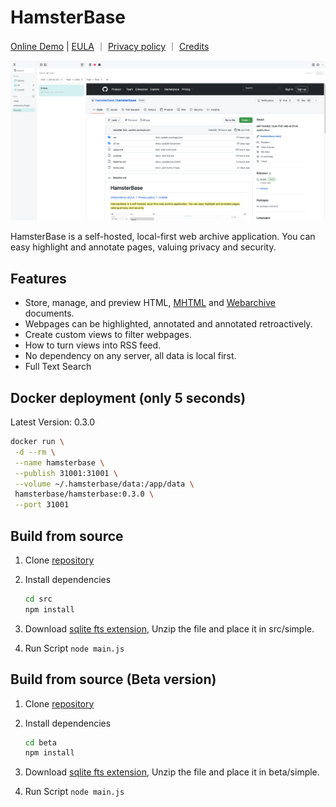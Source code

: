 # HamsterBase

[Online Demo](https://hamsterbase.onrender.com) | [EULA](https://hamsterbase.com/docs/legal/eula/000.html) ｜ [Privacy policy](https://hamsterbase.com/docs/legal/privacy/000.html) ｜ [Credits](https://hamsterbase.com/docs/legal/credits.html)

![](https://raw.githubusercontent.com/hamsterbase/hamsterbase/main/home.png)

HamsterBase is a self-hosted, local-first web archive application. You can easy highlight and annotate pages, valuing privacy and security.

## Features

- Store, manage, and preview HTML, [MHTML](https://en.wikipedia.org/wiki/MHTML) and [Webarchive](https://en.wikipedia.org/wiki/Webarchive) documents.
- Webpages can be highlighted, annotated and annotated retroactively.
- Create custom views to filter webpages.
- How to turn views into RSS feed.
- No dependency on any server, all data is local first.
- Full Text Search

## Docker deployment (only 5 seconds)

Latest Version: 0.3.0

```bash
docker run \
 -d --rm \
 --name hamsterbase \
 --publish 31001:31001 \
 --volume ~/.hamsterbase/data:/app/data \
 hamsterbase/hamsterbase:0.3.0 \
 --port 31001
```

## Build from source

1. Clone [repository](https://github.com/hamsterbase/hamsterbase)
2. Install dependencies

   ```bash
   cd src
   npm install
   ```

3. Download [sqlite fts extension](https://github.com/wangfenjin/simple/releases), Unzip the file and place it in src/simple.
4. Run Script `node main.js`

## Build from source (Beta version)

1. Clone [repository](https://github.com/hamsterbase/hamsterbase)
2. Install dependencies

   ```bash
   cd beta
   npm install
   ```

3. Download [sqlite fts extension](https://github.com/wangfenjin/simple/releases), Unzip the file and place it in beta/simple.
4. Run Script `node main.js`

